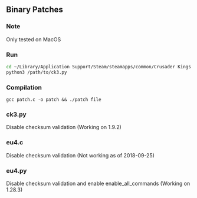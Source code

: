 ## Binary Patches

### Note

Only tested on MacOS

### Run

```bash
cd ~/Library/Application Support/Steam/steamapps/common/Crusader Kings III/binaries/ck3.app/Contents/MacOS
python3 /path/to/ck3.py
```

### Compilation
`gcc patch.c -o patch && ./patch file`

### ck3.py
Disable checksum validation (Working on 1.9.2)

### eu4.c
Disable checksum validation (Not working as of 2018-09-25)

### eu4.py
Disable checksum validation and enable enable_all_commands (Working on 1.28.3)
